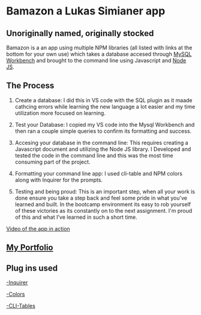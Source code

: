 # Bamazon a Lukas Simianer app
## Unoriginally named, originally stocked

Bamazon is a an app using multiple NPM libraries (all listed with links at the bottom for your own use) which takes a database accesed through [MySQL Workbench](https://www.mysql.com/products/workbench/) and brought to the command line using Javascript and [Node JS](https://nodejs.org/en/). 

## The Process
1. Create a database: I did this in VS code with the SQL plugin as it maade cathcing errors while learning the new language a lot easier and my time utilization more focused on learning. 

2. Test your Database: I copied my VS code into the  Mysql Workbench and then ran a couple simple queries to confirm its formatting and success.

3. Accesing your database in the command line: This requires creating a Javascript document and utilizing the Node JS library. I Developed and tested the code in the command line and this was the most time consuming part of the project.

4. Formatting your command line app: I used cli-table and NPM colors along with Inquirer for the prompts.

5. Testing and being proud: This is an important step, when all your work is done ensure you take a step back and feel some pride in what you've learned and built. In the bootcamp environment its easy to rob yourself of these victories as its constantly on to the next assignment. I'm proud of this and what I've learned in such a short time. 

[Video of the app in action](https://drive.google.com/file/d/1y4CMW7-IqVbp8I3O5NcaMQ4W4l5t7I0T/view)

## [My Portfolio](https://lsimianer.github.io/Lukas-Simianer/)


## Plug ins used
[-Inquirer](https://www.npmjs.com/package/inquirer)

[-Colors](https://www.npmjs.com/package/colors)

[-CLI-Tables](https://www.npmjs.com/package/cli-table)

